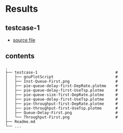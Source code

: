 # Results

## testcase-1 
* [source file](https://github.com/siddeshlc8/PIE-in-ns3/blob/16CO231/test-cases/first-bulksend.cc)

## contents
```
.
├── testcase-1                                  # 
│   ├── gnuPlotScript                           # 
│   ├── Inst-Queue-First.png                    #
│   ├── pie-queue-delay-first-DepRate.plotme    # 
│   ├── pie-queue-delay-first-UseTsp.plotme     # 
│   ├── pie-queue-size-first-DepRate.plotme     # 
│   ├── pie-queue-delay-first-UseTsp.plotme     # 
│   ├── pie-throughput-first-DepRate.plotme     # 
│   ├── pie-throughput-first-UseTsp.plotme      #
│   ├── Queue-Delay-First.png                   #
│   └── Throughput-First.png                    # 
├── Readme.md
└── ...
```